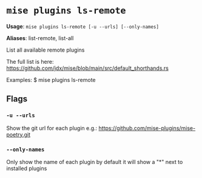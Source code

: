 # `mise plugins ls-remote`

**Usage**: `mise plugins ls-remote [-u --urls] [--only-names]`

**Aliases**: list-remote, list-all

List all available remote plugins

The full list is here: <https://github.com/jdx/mise/blob/main/src/default_shorthands.rs>

Examples:
  $ mise plugins ls-remote

## Flags

### `-u --urls`

Show the git url for each plugin e.g.: <https://github.com/mise-plugins/mise-poetry.git>

### `--only-names`

Only show the name of each plugin by default it will show a "*" next to installed plugins
